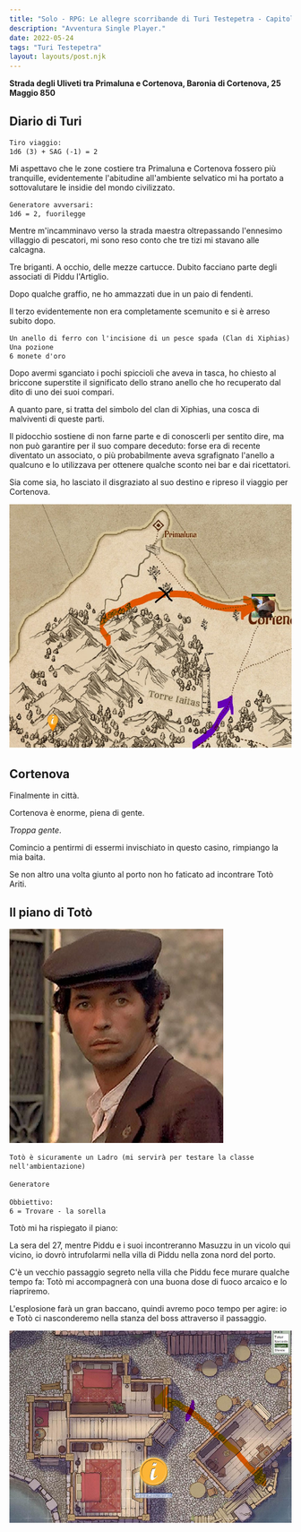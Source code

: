 ```yaml
---
title: "Solo - RPG: Le allegre scorribande di Turi Testepetra - Capitolo 3"
description: "Avventura Single Player."
date: 2022-05-24
tags: "Turi Testepetra"
layout: layouts/post.njk
---
```


**Strada degli Uliveti tra Primaluna e Cortenova, Baronia di Cortenova, 25 Maggio 850**

## Diario di Turi

```
Tiro viaggio:
1d6 (3) + SAG (-1) = 2
```

Mi aspettavo che le zone costiere tra Primaluna e Cortenova fossero più tranquille, evidentemente l'abitudine all'ambiente selvatico mi ha portato a sottovalutare le insidie del mondo civilizzato.

```
Generatore avversari:
1d6 = 2, fuorilegge
```

Mentre m'incamminavo verso la strada maestra oltrepassando l'ennesimo villaggio di pescatori, mi sono reso conto che tre tizi mi stavano alle calcagna.

Tre briganti. A occhio, delle mezze cartucce. Dubito facciano parte degli associati di Piddu l'Artiglio.

Dopo qualche graffio, ne ho ammazzati due in un paio di fendenti.

Il terzo evidentemente non era completamente scemunito e si è arreso subito dopo.

```
Un anello di ferro con l'incisione di un pesce spada (Clan di Xiphias)
Una pozione
6 monete d'oro
```

Dopo avermi sganciato i pochi spiccioli che aveva in tasca, ho chiesto al briccone superstite il significato dello strano anello che ho recuperato dal dito di uno dei suoi compari.

A quanto pare, si tratta del simbolo del clan di Xiphias, una cosca di malviventi di queste parti.

Il pidocchio sostiene di non farne parte e di conoscerli per sentito dire, ma non può garantire per il suo compare deceduto: forse era di recente diventato un associato, o più probabilmente aveva sgrafignato l'anello a qualcuno e lo utilizzava per ottenere qualche sconto nei bar e dai ricettatori.

Sia come sia, ho lasciato il disgraziato al suo destino e ripreso il viaggio per Cortenova.

![viaggiaturi](/img/campagnaturi/ViaggioTuri3.jpg)

## Cortenova

Finalmente in città.

Cortenova è enorme, piena di gente.

_Troppa gente_.

Comincio a pentirmi di essermi invischiato in questo casino, rimpiango la mia baita.

Se non altro una volta giunto al porto non ho faticato ad incontrare Totò Ariti.

## Il piano di Totò

![totò](/img/totò-ariti.jpg)

```
Totò è sicuramente un Ladro (mi servirà per testare la classe nell'ambientazione)

Generatore

Obbiettivo:
6 = Trovare - la sorella
```

Totò mi ha rispiegato il piano:

La sera del 27, mentre Piddu e i suoi incontreranno Masuzzu in un vicolo qui vicino, io dovrò intrufolarmi nella villa di Piddu nella zona nord del porto.

C'è un vecchio passaggio segreto nella villa che Piddu fece murare qualche tempo fa: Totò mi accompagnerà con una buona dose di fuoco arcaico e lo riapriremo.

L'esplosione farà un gran baccano, quindi avremo poco tempo per agire: io e Totò ci nasconderemo nella stanza del boss attraverso il passaggio.

![tunnel](/img/campagnaturi/tunnelpiddu.jpg)
